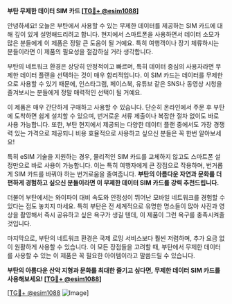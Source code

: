 **부탄 무제한 데이터 SIM 카드 [[TG💪+ @esim1088](https://t.me/s/esim1088)]**

안녕하세요! 오늘은 부탄에서 사용할 수 있는 무제한 데이터를 제공하는 SIM 카드에 대해 깊이 있게 설명해드리려고 합니다. 현지에서 스마트폰을 사용하면서 데이터 소모가 많은 분들에게 이 제품은 정말 큰 도움이 될 거예요. 특히 여행객이나 장기 체류하시는 분들이라면 이 제품의 필요성을 절감하실 거라 생각합니다.

부탄의 네트워크 환경은 상당히 안정적이고 빠르며, 특히 데이터 중심의 사용자라면 무제한 데이터 플랜을 선택하는 것이 매우 합리적입니다. 이 SIM 카드는 데이터를 무제한으로 사용할 수 있기 때문에, 인스타그램, 페이스북, 유튜브 같은 SNS나 동영상 시청을 즐겨보시는 분들에게 정말 매력적인 선택이 될 거예요. 

이 제품은 매우 간단하게 구매하고 사용할 수 있습니다. 단순히 온라인에서 주문 후 부탄에 도착하면 쉽게 설치할 수 있으며, 번거로운 서류 제출이나 복잡한 절차 없이도 바로 사용 가능합니다. 또한, 부탄 현지에서 제공되는 다양한 데이터 플랜 중에서도 가장 경쟁력 있는 가격으로 제공되니 비용 효율적으로 사용하고 싶으신 분들은 꼭 한번 알아보세요!

특히 eSIM 기술을 지원하는 경우, 물리적인 SIM 카드를 교체하지 않고도 스마트폰 설정만으로 바로 사용이 가능합니다. 이는 특히 여행자에게 큰 장점으로 작용하며, 번거롭게 SIM 카드를 바꿔야 하는 번거로움을 줄여줍니다. **부탄의 아름다운 자연과 문화를 더 편하게 경험하고 싶으신 분들이라면 이 무제한 데이터 SIM 카드를 강력 추천드립니다.**

더불어 부탄에서는 와이파이 대비 속도와 안정성이 뛰어난 모바일 네트워크를 경험할 수 있다는 점도 놓치지 마세요. 특히 부탄은 전 세계적으로 유명한 명소들이 많아 사진과 영상을 촬영해서 즉시 공유하고 싶은 욕구가 생길 텐데, 이 제품이 그런 욕구를 충족시켜줄 것입니다.

마지막으로, 부탄의 네트워크 환경은 국제 로밍 서비스보다 훨씬 저렴하며, 추가 요금 없이 원활하게 사용할 수 있습니다. 이 모든 장점들을 고려할 때, 부탄에서 무제한 데이터를 사용할 수 있는 이 제품은 꼭 필요한 아이템이라고 말씀드릴 수 있습니다.

**부탄의 아름다운 산악 지형과 문화를 최대한 즐기고 싶다면, 무제한 데이터 SIM 카드를 사용해보세요! [[TG💪+ @esim1088](https://t.me/s/esim1088)]**

[[TG💪+ @esim1088](https://t.me/s/esim1088) ![Image](https://i.postimg.cc/Y0z9fWf4/image.png)]